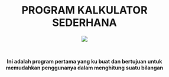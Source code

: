 <h1 align="center"> PROGRAM KALKULATOR SEDERHANA </h1>
<p align="center"> <img src="https://github.com/iluviums/Kalkulator/blob/main/Kalkulator.png"/> </p>

<br>
<p align="center"> <b> Ini adalah program pertama yang ku buat dan bertujuan untuk memudahkan penggunanya dalam menghitung suatu bilangan </b> </p>
<br>
